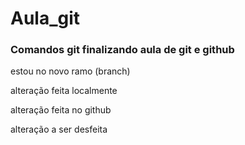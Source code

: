 # Aula_git
### Comandos git finalizando aula de git e github


estou no novo ramo (branch)

alteração feita localmente 

alteração feita no github

alteração a ser desfeita